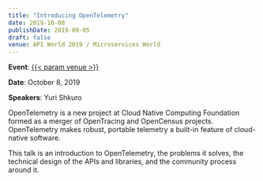 ```yaml
---
title: "Introducing OpenTelemetry"
date: 2019-10-08
publishDate: 2019-09-05
draft: false
venue: API World 2019 / Microservices World
---
```


**Event**: [{{< param venue >}}](https://sched.co/SOlW)

**Date**: October 8, 2019

**Speakers**: Yuri Shkuro

OpenTelemetry is a new project at Cloud Native Computing Foundation formed as a merger of OpenTracing and OpenCensus projects. OpenTelemetry makes robust, portable telemetry a built-in feature of cloud-native software.

This talk is an introduction to OpenTelemetry, the problems it solves, the technical design of the APIs and libraries, and the community process around it.
